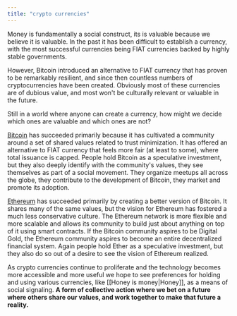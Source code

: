```yaml
---
title: "crypto currencies"
---
```


Money is fundamentally a social construct, its is valuable because we believe it is valuable. In the past it has been difficult to establish a currency, with the most successful currencies being FIAT currencies backed by highly stable governments. 

However, Bitcoin introduced an alternative to FIAT currency that has proven to be remarkably resilient, and since then countless numbers of cryptocurrencies have been created. Obviously most of these currencies are of dubious value, and most won't be culturally relevant or valuable in the future. 

Still in a world where anyone can create a currency, how might we decide which ones are valuable and which ones are not?

[Bitcoin](https://en.wikipedia.org/wiki/Bitcoin) has succeeded primarily because it has cultivated a community around a set of shared values related to trust minimization. It has offered an alternative to FIAT currency that feels more fair (at least to some), where total issuance is capped. People hold Bitcoin as a speculative investment, but they also deeply identify with the community's values, they see themselves as part of a social movement. They organize meetups all across the globe, they contribute to the development of Bitcoin, they market and promote its adoption. 

[Ethereum](https://en.wikipedia.org/wiki/Ethereum) has succeeded primarily by creating a better version of Bitcoin. It shares many of the same values, but the vision for Ethereum has fostered a much less conservative culture. The Ethereum network is more flexible and more scalable and allows its community to build just about anything on top of it using smart contracts. If the Bitcoin community aspires to be Digital Gold, the Ethereum community aspires to become an entire decentralized financial system. Again people hold Ether as a speculative investment, but they also do so out of a desire to see the vision of Ethereum realized. 

As crypto currencies continue to proliferate and the technology becomes more accessible and more useful we hope to see preferences for holding and using various currencies, like [[Honey is money|Honey]], as a means of social signaling. **A form of collective action where we bet on a future where others share our values, and work together to make that future a reality.** 



